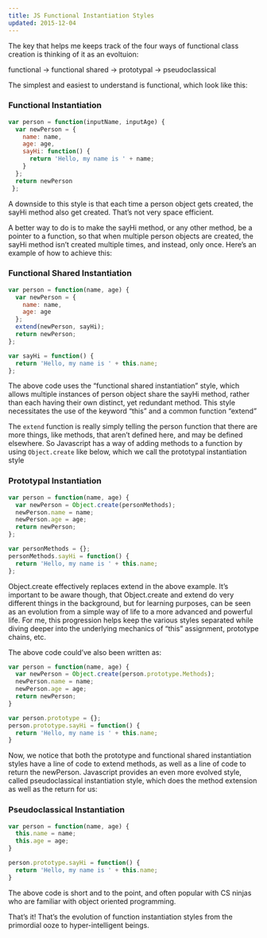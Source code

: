 ```yaml
---
title: JS Functional Instantiation Styles
updated: 2015-12-04
---
```


The key that helps me keeps track of the four ways of functional class creation is thinking of it as an evoltuion:

functional -> functional shared -> prototypal -> pseudoclassical

The simplest and easiest to understand is functional, which look like this:

### Functional Instantiation
```javascript
var person = function(inputName, inputAge) {
  var newPerson = {
    name: name,
    age: age,
    sayHi: function() {
      return 'Hello, my name is ' + name;
    }
  };
  return newPerson
 };
```

A downside to this style is that each time a person object gets created, the sayHi method also get created. That’s not very space efficient.

A better way to do is to make the sayHi method, or any other method, be a pointer to a function, so that when multiple person objects are created, the sayHi method isn’t created multiple times, and instead, only once. Here’s an example of how to achieve this:

### Functional Shared Instantiation
```javascript
var person = function(name, age) {
  var newPerson = {
    name: name,
    age: age
  };
  extend(newPerson, sayHi);
  return newPerson;
};

var sayHi = function() {
  return 'Hello, my name is ' + this.name;
};
```

The above code uses the “functional shared instantiation” style, which allows multiple instances of person object share the sayHi method, rather than each having their own distinct, yet redundant method.
This style necessitates the use of the keyword “this” and a common function “extend”

The `extend` function is really simply telling the person function that there are more things, like methods, that aren’t defined here, and may be defined elsewhere. So Javascript has a way of adding methods to a function by using `Object.create` like below, which we call the prototypal instantiation style

### Prototypal Instantiation
```javascript
var person = function(name, age) {
  var newPerson = Object.create(personMethods);
  newPerson.name = name;
  newPerson.age = age;
  return newPerson;
};

var personMethods = {};
personMethods.sayHi = function() {
  return 'Hello, my name is ' + this.name;
};
```

Object.create effectively replaces extend in the above example. It’s important to be aware though, that Object.create and extend do very different things in the background, but for learning purposes, can be seen as an evolution from a simple way of life to a more advanced and powerful life. For me, this progression helps keep the various styles separated while diving deeper into the underlying mechanics of “this” assignment, prototype chains, etc.

The above code could’ve also been written as:

```javascript
var person = function(name, age) {
  var newPerson = Object.create(person.prototype.Methods);
  newPerson.name = name;
  newPerson.age = age;
  return newPerson;
}

var person.prototype = {};
person.prototype.sayHi = function() {
  return 'Hello, my name is ' + this.name;
}
```

Now, we notice that both the prototype and functional shared instantiation styles have a line of code to extend methods, as well as a line of code to return the newPerson. Javascript provides an even more evolved style, called pseudoclassical instantiation style, which does the method extension as well as the return for us:

### Pseudoclassical Instantiation
```javascript
var person = function(name, age) {
  this.name = name;
  this.age = age;
}

person.prototype.sayHi = function() {
  return 'Hello, my name is ' + this.name;
}
```
The above code is short and to the point, and often popular with CS ninjas who are familiar with object oriented programming.

That’s it! That’s the evolution of function instantiation styles from the primordial ooze to hyper-intelligent beings.
